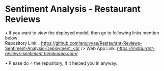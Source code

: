 # Sentiment Analysis - Restaurant Reviews

• If you want to view the deployed model, then go to following links mention below:<br />
Repository Link: _https://github.com/anujvyas/Restaurant-Reviews-Sentiment-Analysis-Deployment_<br />
Web App Link: _https://restaurant-reviews-sentiment.herokuapp.com/_

• Please do ⭐ the repository, if it helped you in anyway.